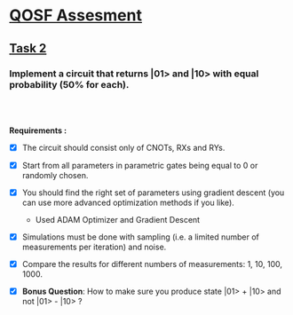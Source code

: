 # <u>QOSF Assesment </u> 

## <u>Task 2</u>

### Implement a circuit that returns |01> and |10> with equal probability (50% for each).

<br><br>

**Requirements :**

- [x] The circuit should consist only of CNOTs, RXs and RYs. 
- [x] Start from all parameters in parametric gates being equal to 0 or randomly chosen. 
- [x] You should find the right set of parameters using gradient descent (you can use more advanced optimization methods if you like). 
	- Used ADAM Optimizer and Gradient Descent 
- [x] Simulations must be done with sampling (i.e. a limited number of measurements per iteration) and noise. 
- [x] Compare the results for different numbers of measurements: 1, 10, 100, 1000. 
- [x] **Bonus Question**: How to make sure you produce state |01> + |10> and not |01> - |10> ?

 

